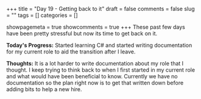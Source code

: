 +++ 
title = "Day 19 - Getting back to it"
draft = false 
comments = false 
slug = "" 
tags = []
categories = []

showpagemeta = true
showcomments = true
+++
These past few days have been pretty stressful but now its time to get back on it. 


<b>Today's Progress:</b> Started learning C# and started writing documentation for my current role to aid the transition after I leave.

<b>Thoughts:</b> It is a lot harder to write documentation about my role that I thought. I keep trying to think back to when I first started in my current role and what would have been beneficial to know. Currently we have no documentation so the plan right now is to get that written down before adding bits to help a new hire. 